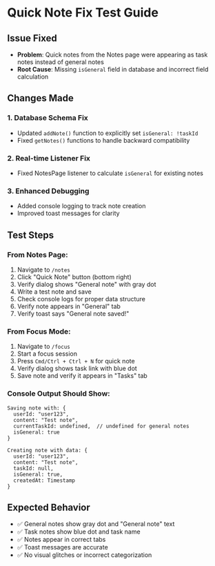 # Quick Note Fix Test Guide

## Issue Fixed

- **Problem**: Quick notes from the Notes page were appearing as task notes instead of general notes
- **Root Cause**: Missing `isGeneral` field in database and incorrect field calculation

## Changes Made

### 1. Database Schema Fix

- Updated `addNote()` function to explicitly set `isGeneral: !taskId`
- Fixed `getNotes()` functions to handle backward compatibility

### 2. Real-time Listener Fix

- Fixed NotesPage listener to calculate `isGeneral` for existing notes

### 3. Enhanced Debugging

- Added console logging to track note creation
- Improved toast messages for clarity

## Test Steps

### From Notes Page:

1. Navigate to `/notes`
2. Click "Quick Note" button (bottom right)
3. Verify dialog shows "General note" with gray dot
4. Write a test note and save
5. Check console logs for proper data structure
6. Verify note appears in "General" tab
7. Verify toast says "General note saved!"

### From Focus Mode:

1. Navigate to `/focus`
2. Start a focus session
3. Press `Cmd/Ctrl + Ctrl + N` for quick note
4. Verify dialog shows task link with blue dot
5. Save note and verify it appears in "Tasks" tab

### Console Output Should Show:

```
Saving note with: {
  userId: "user123",
  content: "Test note",
  currentTaskId: undefined,  // undefined for general notes
  isGeneral: true
}

Creating note with data: {
  userId: "user123",
  content: "Test note",
  taskId: null,
  isGeneral: true,
  createdAt: Timestamp
}
```

## Expected Behavior

- ✅ General notes show gray dot and "General note" text
- ✅ Task notes show blue dot and task name
- ✅ Notes appear in correct tabs
- ✅ Toast messages are accurate
- ✅ No visual glitches or incorrect categorization
